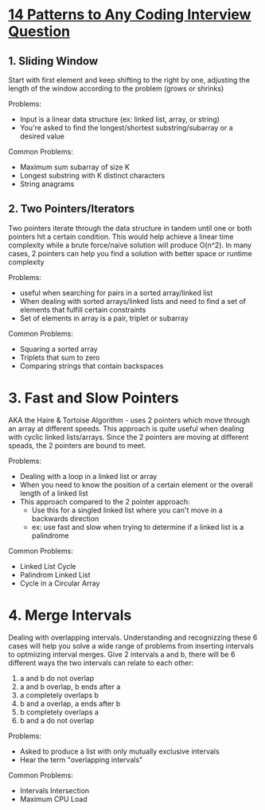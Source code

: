 # [14 Patterns to Any Coding Interview Question](https://hackernoon.com/14-patterns-to-ace-any-coding-interview-question-c5bb3357f6ed)

## 1. Sliding Window
Start with first element and keep shifting to the right by one, adjusting the length of the window according to the problem (grows or shrinks)

Problems:
- Input is a linear data structure (ex: linked list, array, or string)
- You're asked to find the longest/shortest substring/subarray or a desired value

Common Problems:
- Maximum sum subarray of size K
- Longest substring with K distinct characters
- String anagrams

## 2. Two Pointers/Iterators
Two pointers iterate through the data structure in tandem until one or both pointers hit a certain condition.  This would help achieve a linear time complexity while a brute force/naive solution will produce O(n^2).  In many cases, 2 pointers can help you find a solution with better space or runtime complexity

Problems:
- useful when searching for pairs in a sorted array/linked list
- When dealing with sorted arrays/linked lists and need to find a set of elements that fulfill certain constraints
- Set of elements in array is a pair, triplet or subarray

Common Problems:
- Squaring a sorted array
- Triplets that sum to zero
- Comparing strings that contain backspaces

# 3. Fast and Slow Pointers
AKA the Haire & Tortoise Algorithm - uses 2 pointers which move through an array at different speeds.  This approach is quite useful when dealing with cyclic linked lists/arrays.  Since the 2 pointers are moving at different speads, the 2 pointers are bound to meet.

Problems:
- Dealing with a loop in a linked list or array
- When you need to know the position of a certain element or the overall length of a linked list
- This approach compared to the 2 pointer approach:
    - Use this for a singled linked list where you can't move in a backwards direction
    - ex: use fast and slow when trying to determine if a linked list is a palindrome

Common Problems:
- Linked List Cycle
- Palindrom Linked List
- Cycle in a Circular Array

# 4. Merge Intervals
Dealing with overlapping intervals.  Understanding and recognizzing these 6 cases will help you solve a wide range of problems from inserting intervals to optmiizing interval merges. Give 2 intervals a and b, there will be 6 different ways the two intervals can relate to each other:

1. a and b do not overlap
2. a and b overlap, b ends after a
3. a completely overlaps b
4. b and a overlap, a ends after b
5. b completely overlaps a
6. b and a do not overlap

Problems:
- Asked to produce a list with only mutually exclusive intervals
- Hear the term "overlapping intervals"

Common Problems:
- Intervals Intersection
- Maximum CPU Load
